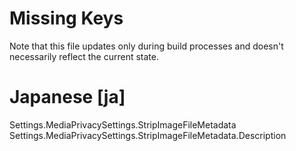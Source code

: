 # Missing Keys
Note that this file updates only during build processes and doesn't necessarily reflect the current state.

# Japanese [ja]
Settings.MediaPrivacySettings.StripImageFileMetadata  
Settings.MediaPrivacySettings.StripImageFileMetadata.Description  

